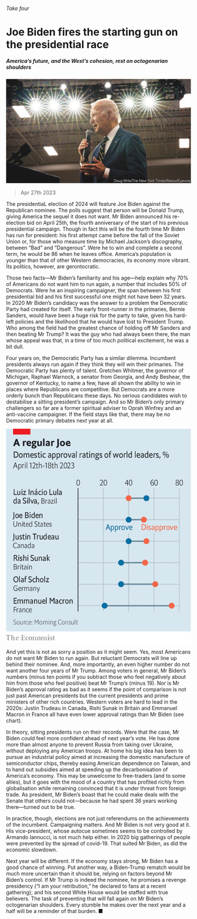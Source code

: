 ###### Take four

# Joe Biden fires the starting gun on the presidential race 

##### America’s future, and the West’s cohesion, rest on octogenarian shoulders 

![image](images/20230429_USP001.jpg) 

> Apr 27th 2023 

The presidentiaL election of 2024 will feature Joe Biden against the Republican nominee. The polls suggest that person will be Donald Trump, giving America the sequel it does not want. Mr Biden announced his re-election bid on April 25th, the fourth anniversary of the start of his previous presidential campaign. Though in fact this will be the fourth time Mr Biden has run for president: his first attempt came before the fall of the Soviet Union or, for those who measure time by Michael Jackson’s discography, between “Bad” and “Dangerous”. Were he to win and complete a second term, he would be 86 when he leaves office. America’s population is younger than that of other Western democracies, its economy more vibrant. Its politics, however, are gerontocratic.

Those two facts—Mr Biden’s familiarity and his age—help explain why 70% of Americans do not want him to run again, a number that includes 50% of Democrats. Were he an inspiring campaigner, the span between his first presidential bid and his first successful one might not have been 32 years. In 2020 Mr Biden’s candidacy was the answer to a problem the Democratic Party had created for itself. The early front-runner in the primaries, Bernie Sanders, would have been a huge risk for the party to take, given his hard-left policies and the likelihood that he would have lost to President Trump. Who among the field had the greatest chance of holding off Mr Sanders and then beating Mr Trump? It was the guy who had always been there, the man whose appeal was that, in a time of too much political excitement, he was a bit dull.

Four years on, the Democratic Party has a similar dilemma. Incumbent presidents always run again if they think they will win their primaries. The Democratic Party has plenty of talent. Gretchen Whitmer, the governor of Michigan, Raphael Warnock, a senator from Georgia, and Andy Beshear, the governor of Kentucky, to name a few, have all shown the ability to win in places where Republicans are competitive. But Democrats are a more orderly bunch than Republicans these days. No serious candidates wish to destabilise a sitting president’s campaign. And so Mr Biden’s only primary challengers so far are a former spiritual adviser to Oprah Winfrey and an anti-vaccine campaigner. If the field stays like that, there may be no Democratic primary debates next year at all.

![image](images/20230429_USC854.png) 


And yet this is not as sorry a position as it might seem. Yes, most Americans do not want Mr Biden to run again. But reluctant Democrats will line up behind their nominee. And, more importantly, an even higher number do not want another four years of Mr Trump. Among voters in general, Mr Biden’s numbers (minus ten points if you subtract those who feel negatively about him from those who feel positive) beat Mr Trump’s (minus 19). Nor is Mr Biden’s approval rating as bad as it seems if the point of comparison is not just past American presidents but the current presidents and prime ministers of other rich countries. Western voters are hard to lead in the 2020s: Justin Trudeau in Canada, Rishi Sunak in Britain and Emmanuel Macron in France all have even lower approval ratings than Mr Biden (see chart).

In theory, sitting presidents run on their records. Were that the case, Mr Biden could feel more confident ahead of next year’s vote. He has done more than almost anyone to prevent Russia from taking over Ukraine, without deploying any American troops. At home his big idea has been to pursue an industrial policy aimed at increasing the domestic manufacture of semiconductor chips, thereby easing American dependence on Taiwan, and to hand out subsidies aimed at speeding up the decarbonisation of America’s economy. This may be unwelcome to free-traders (and to some allies), but it goes with the mood of a country that has profited richly from globalisation while remaining convinced that it is under threat from foreign trade. As president, Mr Biden’s boast that he could make deals with the Senate that others could not—because he had spent 36 years working there—turned out to be true.

In practice, though, elections are not just referendums on the achievements of the incumbent. Campaigning matters. And Mr Biden is not very good at it. His vice-president, whose autocue sometimes seems to be controlled by Armando Iannucci, is not much help either. In 2020 big gatherings of people were prevented by the spread of covid-19. That suited Mr Biden, as did the economic slowdown.

Next year will be different. If the economy stays strong, Mr Biden has a good chance of winning. Put another way, a Biden-Trump rematch would be much more uncertain than it should be, relying on factors beyond Mr Biden’s control. If Mr Trump is indeed the nominee, he promises a revenge presidency (“I am your retribution,” he declared to fans at a recent gathering); and his second White House would be staffed with true believers. The task of preventing that will fall again on Mr Biden’s octogenarian shoulders. Every stumble he makes over the next year and a half will be a reminder of that burden. ■


